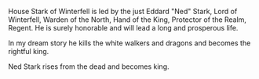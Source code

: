 House Stark of Winterfell is led by the just Eddard "Ned" Stark, Lord of
Winterfell, Warden of the North, Hand of the King, Protector of the Realm,
Regent.  He is surely honorable and will lead a long and prosperous life.

In my dream story he kills the white walkers and dragons and becomes the rightful king.

Ned Stark rises from the dead and becomes king.